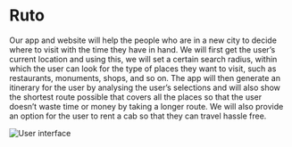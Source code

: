 # Ruto
Our app and website will help the people who are in a new city to decide where to visit with the time they have in hand. We will first get the user’s current location and using this, we will set a certain search radius, within which the user can look for the type of places they want to visit, such as restaurants, monuments, shops, and so on. The app will then generate an itinerary for the user by analysing the user’s selections and will also show the shortest route possible that covers all the places so that the user doesn’t waste time or money by taking a longer route. We will also provide an option for the user to rent a cab so that they can travel hassle free.

![User interface]([full-URL-of-wiki-page](https://github.com/EricMervin/Ruto/wiki))
